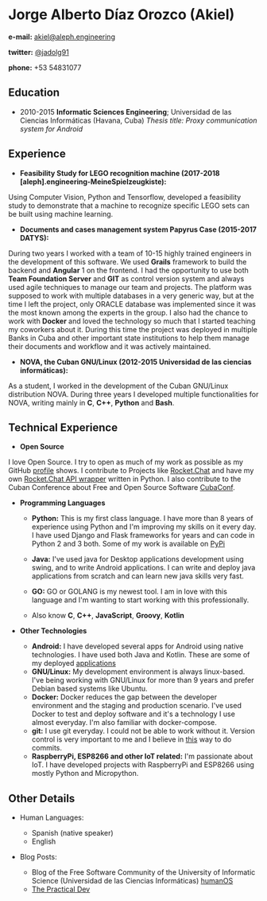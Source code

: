 # Jorge Alberto Díaz Orozco (Akiel)

**e-mail:** akiel@aleph.engineering

**twitter:** [@jadolg91](https://twitter.com/jadolg9)

**phone:** +53 54831077

## Education

* 2010-2015
**Informatic Sciences Engineering**; Universidad de las Ciencias Informáticas (Havana, Cuba)
*Thesis title: Proxy communication system for Android*


## Experience

* **Feasibility Study for LEGO recognition machine (2017-2018 [aleph].engineering-MeineSpielzeugkiste):**

Using Computer Vision, Python and Tensorflow, developed a feasibility study to demonstrate that a machine to recognize specific LEGO sets can be built using machine learning.

* **Documents and cases management system Papyrus Case (2015-2017 DATYS):**

During two years I worked with a team of 10-15 highly trained engineers in the development of this software. We used **Grails** framework to build the backend and **Angular** 1 on the frontend. I had the opportunity to use both **Team Foundation Server** and **GIT** as control version system and always used agile techniques to manage our team and projects. The platform was supposed to work with multiple databases in a very generic way, but at the time I left the project, only ORACLE database was implemented since it was the most known among the experts in the group. I also had the chance to work with **Docker** and loved the technology so much that I started teaching my coworkers about it. During this time the project was deployed in multiple Banks in Cuba and other important state institutions to help them manage their documents and workflow and it was actively maintained.

* **NOVA, the Cuban GNU/Linux (2012-2015 Universidad de las ciencias informáticas):**

As a student, I worked in the development of the Cuban GNU/Linux distribution NOVA. During three years I developed multiple functionalities for NOVA, writing mainly in **C**, **C++**, **Python** and **Bash**.

## Technical Experience

* **Open Source**

I love Open Source. I try to open as much of my work as possible as my GitHub [profile](https://github.com/jadolg) shows. I contribute to Projects like [Rocket.Chat](http://rocket.chat) and have my own [Rocket.Chat API wrapper](https://github.com/jadolg/rocketchat_API) written in Python. I also contribute to the Cuban Conference about Free and Open Source Software [CubaConf](http://cubaconf.org/).

* **Programming Languages**
  * **Python:** This is my first class language. I have more than 8 years of experience using Python and I'm improving my skills on it every day. I have used Django and Flask frameworks for years and can code in Python 2 and 3 both. Some of my work is available on [PyPi](https://pypi.org/user/jadolg/)

  * **Java:** I've used java for Desktop applications development using swing, and to write Android applications. I can write and deploy java applications from scratch and can learn new java skills very fast.

  * **GO:** GO or GOLANG is my newest tool. I am in love with this language and I'm wanting to start working with this professionally.

  * Also know **C**, **C++**, **JavaScript**, **Groovy**, **Kotlin**

* **Other Technologies**
  * **Android:** I have developed several apps for Android using native technologies. I have used both Java and Kotlin. These are some of my deployed [applications](https://play.google.com/store/apps/collection/cluster?clp=igMwChkKEzcyMjY4MDkyMDE5MTczNjk3MTgQCBgDEhEKC3VjaS51Y2ludGxtEAEYAxgB:S:ANO1ljIDeYE)
  * **GNU/Linux:** My development environment is always linux-based. I've being working with GNU/Linux for more than 9 years and prefer Debian based systems like Ubuntu.
  * **Docker:** Docker reduces the gap between the developer environment and the staging and production scenario. I've used Docker to test and deploy software and it's a technology I use almost everyday. I'm also familiar with docker-compose.
  * **git:** I use git everyday. I could not be able to work without it. Version control is very important to me and I believe in [this](http://chris.beams.io/posts/git-commit/) way to do commits.
  * **RaspberryPi, ESP8266 and other IoT related:** I'm passionate about IoT. I have developed projects with RaspberryPi and ESP8266 using mostly Python and Micropython.

## Other Details

* Human Languages:
  * Spanish (native speaker)
  * English

* Blog Posts:
  * Blog of the Free Software Community of the University of Informatic Science (Universidad de las Ciencias Informáticas) [humanOS](http://humanos.uci.cu/author/akiel)
  * [The Practical Dev](https://dev.to/jadolg)